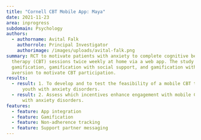 ```yaml
---
title: "Cornell CBT Mobile App: Maya"
date: 2021-11-23
area: inprogress
subdomain: Psychology
authors:
  - authorname: Avital Falk
    authorrole: Principal Investigator
    authorimage: /images/uploads/avital-falk.png
summary: RCT to motivate patients with anxiety to complete cognitive behavioral
  therapy (CBT) sessions twice weekly at home via a web app. The study arms use
  gamification, gamification with social support, and gamification with loss
  aversion to motivate CBT participation.
results:
  - result: 1. To develop and to test the feasibility of a mobile CBT tailored for
      youth with anxiety disorders.
  - result: 2. Assess which incentives enhance engagement with mobile CBT for youth
      with anxiety disorders.
features:
  - feature: App integration
  - feature: Gamification
  - feature: Non-adherence tracking
  - feature: Support partner messaging
---
```

